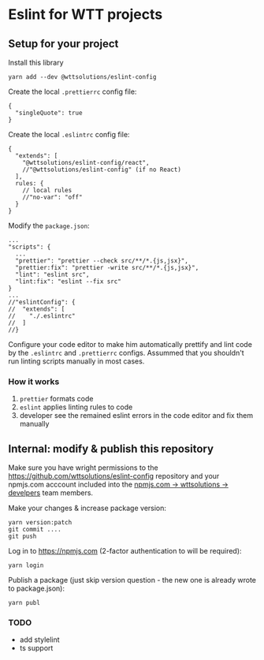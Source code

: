 # Eslint for WTT projects

## Setup for your project

Install this library

```
yarn add --dev @wttsolutions/eslint-config
```

Create the local `.prettierrc` config file:

```
{
  "singleQuote": true
}
```

Create the local `.eslintrc` config file:

```
{
  "extends": [
    "@wttsolutions/eslint-config/react",
    //"@wttsolutions/eslint-config" (if no React)
  ],
  rules: {
    // local rules 
    //"no-var": "off"
  }
}
```

Modify the `package.json`:

```
...
"scripts": {
  ...
  "prettier": "prettier --check src/**/*.{js,jsx}",
  "prettier:fix": "prettier -write src/**/*.{js,jsx}",
  "lint": "eslint src",
  "lint:fix": "eslint --fix src"
}
...
//"eslintConfig": {
//  "extends": [
//    "./.eslintrc"
//  ]
//}
```


Configure your code editor to make him automatically prettify and lint code by the `.eslintrc` and `.prettierrc` configs.  Assummed that you shouldn't run linting scripts manually in most cases.


### How it works

1. `prettier` formats code
2. `eslint` applies linting rules to code
3. developer see the remained eslint errors in the code editor and fix them manually

## Internal: modify & publish this repository

Make sure you have wright permissions to the https://github.com/wttsolutions/eslint-config repository and your npmjs.com acccount included into the [npmjs.com -> wttsolutions -> develpers](https://www.npmjs.com/settings/wttsolutions/teams/team/developers/users) team members.

Make your changes & increase package version:

```
yarn version:patch
git commit ....
git push
```

Log in to https://npmjs.com (2-factor authentication to will be required):

```
yarn login
```

Publish a package (just skip version question - the new one is already wrote to package.json):

```
yarn publ
```

### TODO
 - add stylelint
 - ts support
